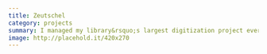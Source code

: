 ```yaml
---
title: Zeutschel
category: projects
summary: I managed my library&rsquo;s largest digitization project ever.
image: http://placehold.it/420x270
---
```

